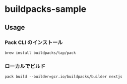 # buildpacks-sample

## Usage

### Pack CLI のインストール

```
brew install buildpacks/tap/pack
```

### ローカルでビルド

```
pack build --builder=gcr.io/buildpacks/builder nextjs
```

